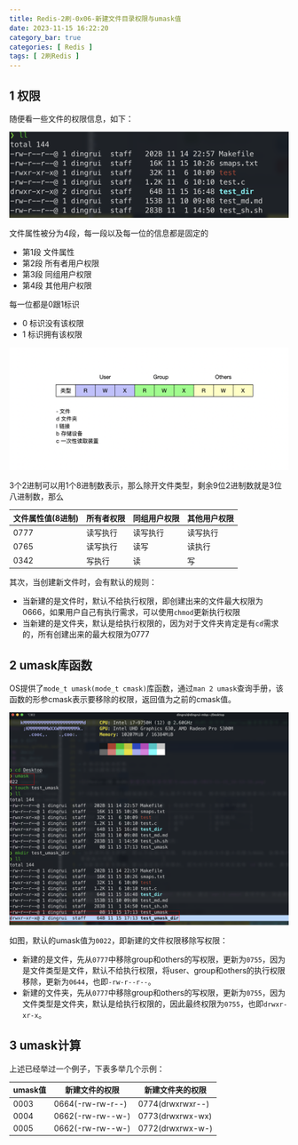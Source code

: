 ```yaml
---
title: Redis-2刷-0x06-新建文件目录权限与umask值
date: 2023-11-15 16:22:20
category_bar: true
categories: [ Redis ]
tags: [ 2刷Redis ]
---
```


1 权限
---

随便看一些文件的权限信息，如下：

![](Redis-2刷-0x06-新建文件目录权限与umask值/2023-11-15_16-49-00.png)

文件属性被分为4段，每一段以及每一位的信息都是固定的

- 第1段 文件属性
- 第2段 所有者用户权限
- 第3段 同组用户权限
- 第4段 其他用户权限

每一位都是0跟1标识

- 0 标识没有该权限
- 1 标识拥有该权限

![](Redis-2刷-0x06-新建文件目录权限与umask值/2023-11-15_16-53-18.png)

3个2进制可以用1个8进制数表示，那么除开文件类型，剩余9位2进制数就是3位八进制数，那么

| 文件属性值(8进制) | 所有者权限 | 同组用户权限 | 其他用户权限 |
|-------------------|------------|--------------|--------------|
| 0777              | 读写执行   | 读写执行     | 读写执行     |
| 0765              | 读写执行   | 读写         | 读执行       |
| 0342              | 写执行     | 读           | 写           |

其次，当创建新文件时，会有默认的规则：

- 当新建的是文件时，默认不给执行权限，即创建出来的文件最大权限为0666，如果用户自己有执行需求，可以使用`chmod`更新执行权限
- 当新建的是文件夹，默认是给执行权限的，因为对于文件夹肯定是有`cd`需求的，所有创建出来的最大权限为0777

2 umask库函数
---

OS提供了`mode_t umask(mode_t cmask)`库函数，通过`man 2 umask`查询手册，该函数的形参cmask表示要移除的权限，返回值为之前的cmask值。

![](Redis-2刷-0x06-新建文件目录权限与umask值/2023-11-15_17-14-38.png)

如图，默认的umask值为`0022`，即新建的文件权限移除写权限：

- 新建的是文件，先从`0777`中移除group和others的写权限，更新为`0755`，因为是文件类型是文件，默认不给执行权限，将user、group和others的执行权限移除，更新为`0644`，也即`-rw-r--r--`。
- 新建的文件夹，先从`0777`中移除group和others的写权限，更新为`0755`，因为文件类型是文件夹，默认是给执行权限的，因此最终权限为`0755`，也即`drwxr-xr-x`。

3 umask计算
---

上述已经举过一个例子，下表多举几个示例：

| umask值 | 新建文件的权限   | 新建文件夹的权限 |
|---------|------------------|------------------|
| 0003    | 0664(-rw-rw-r--) | 0774(drwxrwxr--) |
| 0004    | 0662(-rw-rw--w-) | 0773(drwxrwx-wx) |
| 0005    | 0662(-rw-rw--w-) | 0772(drwxrwx-w-) |
